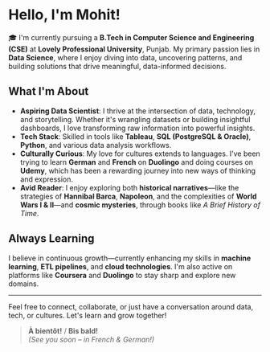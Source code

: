 #  Hello, I'm Mohit!

🎓 I'm currently pursuing a **B.Tech in Computer Science and Engineering (CSE)** at **Lovely Professional University**, Punjab. My primary passion lies in **Data Science**, where I enjoy diving into data, uncovering patterns, and building solutions that drive meaningful, data-informed decisions.


##  What I'm About

-  **Aspiring Data Scientist**: I thrive at the intersection of data, technology, and storytelling. Whether it's wrangling datasets or building insightful dashboards, I love transforming raw information into powerful insights.
-  **Tech Stack**: Skilled in tools like **Tableau**, **SQL (PostgreSQL & Oracle)**, **Python**, and various data analysis workflows.
-  **Culturally Curious**: My love for cultures extends to languages. I’ve been trying to learn **German** and **French** on **Duolingo** and doing courses on **Udemy**, which has been a rewarding journey into new ways of thinking and expression.
-  **Avid Reader**: I enjoy exploring both **historical narratives**—like the strategies of **Hannibal Barca**, **Napoleon**, and the complexities of **World Wars I & II**—and **cosmic mysteries**, through books like *A Brief History of Time*.
  

##  Always Learning

I believe in continuous growth—currently enhancing my skills in **machine learning**, **ETL pipelines**, and **cloud technologies**. I'm also active on platforms like **Coursera** and **Duolingo** to stay sharp and explore new domains.

---
 Feel free to connect, collaborate, or just have a conversation around data, tech, or cultures. Let's learn and grow together!

> **À bientôt!** / **Bis bald!**   
> *(See you soon – in French & German!)*

<!---
Mohit26-BM/Mohit26-BM is a ✨ special ✨ repository because its `README.md` (this file) appears on your GitHub profile.
You can click the Preview link to take a look at your changes.
--->
